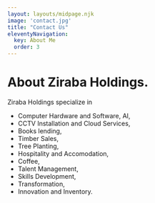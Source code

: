 ```yaml
---
layout: layouts/midpage.njk
image: 'contact.jpg'
title: "Contact Us"
eleventyNavigation:
  key: About Me
  order: 3
---
```

# About Ziraba Holdings.

Ziraba Holdings specialize in

- Computer Hardware and Software, AI,
- CCTV Installation and Cloud Services,
- Books lending,
- Timber Sales,
- Tree Planting,
- Hospitality and Accomodation,
- Coffee,
- Talent Management,
- Skills Development,
- Transformation,
- Innovation and Inventory.
